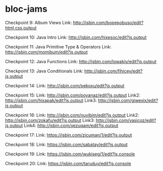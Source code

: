 # bloc-jams

Checkpoint 9: Album Views
Link: http://jsbin.com/bopepobuso/edit?html,css,output

Checkpoint 10: Java Intro
Link: http://jsbin.com/hixesoc/edit?js,output

Checkpoint 11: Java Primitive Type & Operators
Link: http://jsbin.com/momibum/edit?js,output

Checkpoint 12: Java Functions
Link: http://jsbin.com/lowakiv/edit?js,output

Checkpoint 13: Java Conditionals
Link: http://jsbin.com/fihicey/edit?js,output

Checkpoint 14:
Link: http://jsbin.com/pekoxu/edit?js,output

Checkpoint 15:
Link: http://jsbin.com/poyanaz/edit?js,output
Link2: http://jsbin.com/hixapak/edit?js,output
Link3: http://jsbin.com/giwexix/edit?js,output

Checkpoint 16:
Link: http://jsbin.com/nuvibim/edit?js,output
Link2: http://jsbin.com/zokafu/edit?js,output
Link3: http://jsbin.com/vasicoz/edit?js,output
Link4: http://jsbin.com/xezuqam/edit?js,output

Checkpoint 17:
Link: https://jsbin.com/zicuman/1/edit?js,output

Checkpoint 18:
Link: https://jsbin.com/sabatay/edit?js,output

Checkpoint 19:
Link: https://jsbin.com/wukiseg/1/edit?js,console

Checkpoint 20:
Link: https://jsbin.com/taruduy/edit?js,console
